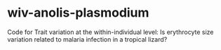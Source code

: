 # wiv-anolis-plasmodium
Code for Trait variation at the within-individual level: Is erythrocyte size variation related to malaria infection in a tropical lizard?
